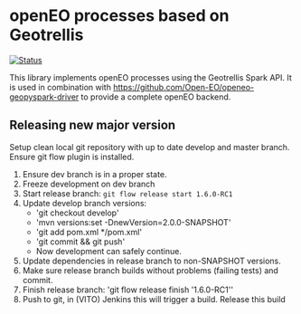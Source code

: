 # openEO processes based on Geotrellis

[![Status](https://img.shields.io/badge/Status-stable-green.svg)]()

This library implements openEO processes using the Geotrellis Spark API. 
It is used in combination with https://github.com/Open-EO/openeo-geopyspark-driver to provide a complete openEO backend.


## Releasing new major version
Setup clean local git repository with up to date develop and master branch.
Ensure git flow plugin is installed.

1. Ensure dev branch is in a proper state.
2. Freeze development on dev branch
3. Start release branch: `git flow release start 1.6.0-RC1`
4. Update develop branch versions: 
    * 'git checkout develop'
    * 'mvn versions:set -DnewVersion=2.0.0-SNAPSHOT'
    * 'git add pom.xml */pom.xml'
    * 'git commit && git push'
    *  Now development can safely continue.
5. Update dependencies in release branch to non-SNAPSHOT versions.
6. Make sure release branch builds without problems (failing tests) and commit.
7. Finish release branch: 'git flow release finish '1.6.0-RC1''
8. Push to git, in (VITO) Jenkins this will trigger a build. Release this build

